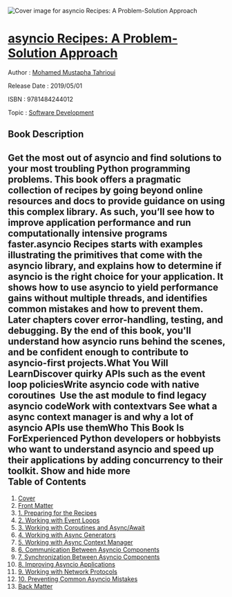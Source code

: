 ![Cover image for asyncio Recipes: A Problem-Solution Approach](https://imgdetail.ebookreading.net/cover/cover/20200215/EB9781484244012.jpg)

[asyncio Recipes: A Problem-Solution Approach](https://ebookreading.net/view/book/asyncio+Recipes%3A+A+Problem-Solution+Approach-EB9781484244012_1.html "asyncio Recipes: A Problem-Solution Approach")
====================================================================================================================

Author : [Mohamed Mustapha Tahrioui](https://ebookreading.net/search/author/Mohamed+Mustapha+Tahrioui)

Release Date : 2019/05/01

ISBN : 9781484244012

Topic : [Software Development](https://ebookreading.net/search/category/software-development)

Book Description
-----------------

 Get the most out of asyncio and find solutions to your most troubling Python programming problems. This book offers a pragmatic collection of recipes by going beyond online resources and docs to provide guidance on using this complex library. As such, you’ll see how to improve application performance and run computationally intensive programs faster.asyncio Recipes starts with examples illustrating the primitives that come with the asyncio library, and explains how to determine if asyncio is the right choice for your application. It shows how to use asyncio to yield performance gains without multiple threads, and identifies common mistakes and how to prevent them. Later chapters cover error-handling, testing, and debugging. By the end of this book, you'll understand how asyncio runs behind the scenes, and be confident enough to contribute to asyncio-first projects.What You Will LearnDiscover quirky APIs such as the event loop policiesWrite asyncio code with native coroutines  Use the ast module to find legacy asyncio codeWork with contextvars See what a async context manager is and why a lot of asyncio APIs use themWho This Book Is ForExperienced Python developers or hobbyists who want to understand asyncio and speed up their applications by adding concurrency to their toolkit.        Show and hide more                
Table of Contents
-----------------

1. [Cover](https://ebookreading.net/view/book/asyncio+Recipes%3A+A+Problem-Solution+Approach-EB9781484244012_1.html)
1. [Front Matter](https://ebookreading.net/view/book/asyncio+Recipes%3A+A+Problem-Solution+Approach-EB9781484244012_2.html)
1. [1. Preparing for the Recipes](https://ebookreading.net/view/book/asyncio+Recipes%3A+A+Problem-Solution+Approach-EB9781484244012_3.html)
1. [2. Working with Event Loops](https://ebookreading.net/view/book/asyncio+Recipes%3A+A+Problem-Solution+Approach-EB9781484244012_4.html)
1. [3. Working with Coroutines and Async/Await](https://ebookreading.net/view/book/asyncio+Recipes%3A+A+Problem-Solution+Approach-EB9781484244012_5.html)
1. [4. Working with Async Generators](https://ebookreading.net/view/book/asyncio+Recipes%3A+A+Problem-Solution+Approach-EB9781484244012_6.html)
1. [5. Working with Async Context Manager](https://ebookreading.net/view/book/asyncio+Recipes%3A+A+Problem-Solution+Approach-EB9781484244012_7.html)
1. [6. Communication Between Asyncio Components](https://ebookreading.net/view/book/asyncio+Recipes%3A+A+Problem-Solution+Approach-EB9781484244012_8.html)
1. [7. Synchronization Between Asyncio Components](https://ebookreading.net/view/book/asyncio+Recipes%3A+A+Problem-Solution+Approach-EB9781484244012_9.html)
1. [8. Improving Asyncio Applications](https://ebookreading.net/view/book/asyncio+Recipes%3A+A+Problem-Solution+Approach-EB9781484244012_10.html)
1. [9. Working with Network Protocols](https://ebookreading.net/view/book/asyncio+Recipes%3A+A+Problem-Solution+Approach-EB9781484244012_11.html)
1. [10. Preventing Common Asyncio Mistakes](https://ebookreading.net/view/book/asyncio+Recipes%3A+A+Problem-Solution+Approach-EB9781484244012_12.html)
1. [Back Matter](https://ebookreading.net/view/book/asyncio+Recipes%3A+A+Problem-Solution+Approach-EB9781484244012_13.html)
